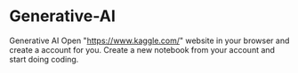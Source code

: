 # Generative-AI
Generative AI
Open "https://www.kaggle.com/" website in your browser and create a account for you. Create a new notebook from your account and start doing coding.
